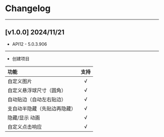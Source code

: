 
# Changelog

---

## [v1.0.0] 2024/11/21
* API12 - 5.0.3.906 
---

* 创建项目

| 功能             | 支持  |
|:---------------|:---:|
| 自定义图片          |  √  |
| 自定义悬浮球尺寸（圆角）   |  √  |
| 自动贴边（自动左右贴边）   |  √  |
| 支自动半隐藏（先贴边再隐藏） |  √  |
| 隐藏/显示 动画       |  √  |
| 自定义点击响应        |  √  |

 

